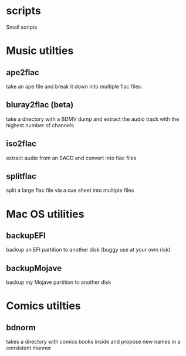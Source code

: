 # scripts
Small scripts

# Music utilties

## ape2flac

take an ape file and break it down into multiple flac files.

## bluray2flac (beta)

take a directory with a BDMV dump and extract the audio track with the highest number of channels

## iso2flac

extract audio from an SACD and convert into flac files

## splitflac

split a large flac file via a cue sheet into multiple files

# Mac OS utilities

## backupEFI

backup an EFI partition to another disk (buggy use at your own risk)

## backupMojave

backup my Mojave partition to another disk

# Comics utilties

## bdnorm

takes a directory with comics books inside and propose new names in a consistent manner

